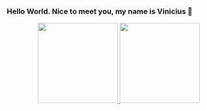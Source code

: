 ### Hello World. Nice to meet you, my name is Vinicius 👋

<div align="center">
  <a href="https://github.com/ViniciusPiresdeOliveira">
  <img height="180em" src="https://github-readme-stats.vercel.app/api?username=viniciuspiresdeoliveira&show_icons=true&theme=dracula&include_all_commits=true&count_private=true"/>
  <img height="180em" src="https://github-readme-stats.vercel.app/api/top-langs/?username=viniciuspiresdeoliveira&layout=compact&langs_count=7&theme=dracula"/>
</div>
<!--
**ViniciusPiresdeOliveira/ViniciusPiresdeOliveira** is a ✨ _special_ ✨ repository because its `README.md` (this file) appears on your GitHub profile.

Here are some ideas to get you started:

- 🔭 I’m currently working on ...
- 🌱 I’m currently learning ...
- 👯 I’m looking to collaborate on ...
- 🤔 I’m looking for help with ...
- 💬 Ask me about ...
- 📫 How to reach me: ...
- 😄 Pronouns: ...
- ⚡ Fun fact: ...
-->
